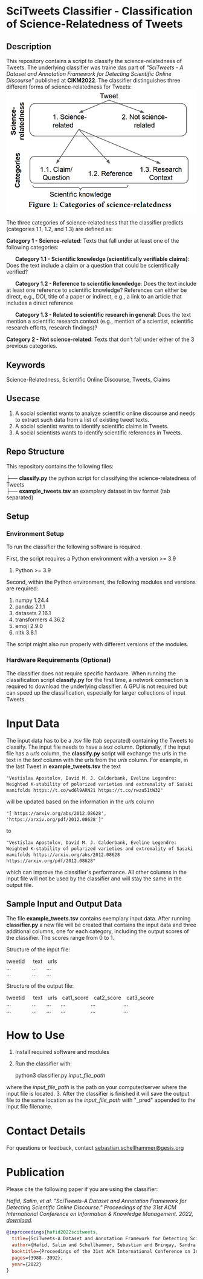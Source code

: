 # SciTweets Classifier - Classification of Science-Relatedness of Tweets

## Description
This repository contains a script to classify the science-relatedness of Tweets. The underlying classifier was traine das part of *"SciTweets - A Dataset and Annotation Framework for Detecting Scientific Online Discourse"* published at **CIKM2022**. The classifier distinguishes three different forms of science-relatedness for Tweets:
![Image Alt Text](categories_science_relatedness.png)

The three categories of science-relatedness that the classifier predicts (categories 1.1, 1.2, and 1.3) are defined as:

**Category 1 - Science-related**: Texts that fall under at least one of
the following categories:

&nbsp;&nbsp;&nbsp;&nbsp;&nbsp;&nbsp;**Category 1.1 - Scientific knowledge (scientifically verifiable claims)**: Does the text include a claim or a question that
could be scientifically verified? 

&nbsp;&nbsp;&nbsp;&nbsp;&nbsp;&nbsp;**Category 1.2 - Reference to scientific knowledge**: Does
the text include at least one reference to scientific knowledge?
References can either be direct, e.g., DOI, title of a paper or
indirect, e.g., a link to an article that includes a direct reference

&nbsp;&nbsp;&nbsp;&nbsp;&nbsp;&nbsp;**Category 1.3 - Related to scientific research in general**:
Does the text mention a scientific research context (e.g., mention
of a scientist, scientific research efforts, research findings)? 

**Category 2 - Not science-related**: Texts that don’t fall under
either of the 3 previous categories. 


## Keywords
Science-Relatedness, Scientific Online Discourse, Tweets, Claims


## Usecase
1. A social scientist wants to analyze scientific online discourse and needs to extract such data from a list of existing tweet texts.
2. A social scientist wants to identify scientific claims in Tweets. 
3. A social scientists wants to identify scientific references in Tweets.


## Repo Structure
This repository contains the following files:

├── **classify.py** the python script for classifying the science-relatedness of Tweets <br />
├── **example_tweets.tsv** an examplary dataset in tsv format (tab separated) 



## Setup


### Environment Setup
To run the classifier the following software is required. 

First, the script requires a Python environment with a version >= 3.9
1. Python >= 3.9

Second, within the Python environment, the following modules and versions are required:
1. numpy 1.24.4
2. pandas 2.1.1
3. datasets 2.16.1
4. transformers 4.36.2
5. emoji 2.9.0
6. nltk 3.8.1

The script might also run properly with different versions of the modules. 

### Hardware Requirements (Optional)
The classifier does not require specific hardware. When running the classification script **classify.py** for the first time, a network connection is required to download the underlying classifier. A GPU is not required but can speed up the classification, especially for larger collections of input Tweets.
    
# Input Data
The input data has to be a .tsv file (tab separated) containing the Tweets to classify. The input file needs to have a _text_ column. Optionally, if the input file has a _urls_ column, the **classify.py** script will exchange the urls in the text in the _text_ column with the urls from the _urls_ column.
For example, in the last Tweet in **example_tweets.tsv** the text 

    "Vestislav Apostolov, David M. J. Calderbank, Eveline Legendre: Weighted K-stability of polarized varieties and extremality of Sasaki manifolds https://t.co/wd6l9ARN21 https://t.co/rwzu51tW32" 

will be updated based on the information in the _urls_ column 

    "['https://arxiv.org/abs/2012.08628', 'https://arxiv.org/pdf/2012.08628']" 

to 

    "Vestislav Apostolov, David M. J. Calderbank, Eveline Legendre: Weighted K-stability of polarized varieties and extremality of Sasaki manifolds https://arxiv.org/abs/2012.08628 https://arxiv.org/pdf/2012.08628"

which can improve the classifier's performance. All other columns in the input file will not be used by the classifier and will stay the same in the output file.


## Sample Input and Output Data
The file **example_tweets.tsv** contains exemplary input data. After running **classifier.py** a new file will be created that contains the input data and three additional columns, one for each category, including the output scores of the classifier. The scores range from 0 to 1. 

Structure of the input file:

tweetid&emsp;&nbsp;&nbsp;text&emsp;urls
<br>
...&emsp;&emsp;&emsp;&emsp;...&emsp;&nbsp;&nbsp;&nbsp;...
<br>
...&emsp;&emsp;&emsp;&emsp;...&emsp;&nbsp;&nbsp;&nbsp;...


Structure of the output file:

tweetid&emsp;&nbsp;&nbsp;text&emsp;urls&emsp;cat1_score&emsp;cat2_score&emsp;cat3_score
<br>
...&emsp;&emsp;&emsp;&emsp;...&emsp;&nbsp;&nbsp;&nbsp;...&emsp;&nbsp;&nbsp;&nbsp;...&emsp;&emsp;&emsp;&emsp;&nbsp;&nbsp;&nbsp;...&emsp;&emsp;&emsp;&emsp;&emsp;&nbsp;...
<br>
...&emsp;&emsp;&emsp;&emsp;...&emsp;&nbsp;&nbsp;&nbsp;...&emsp;&nbsp;&nbsp;&nbsp;...&emsp;&emsp;&emsp;&emsp;&nbsp;&nbsp;&nbsp;...&emsp;&emsp;&emsp;&emsp;&emsp;&nbsp;...



# How to Use
1. Install required software and modules
2. Run the classifier with:
    
    
    python3 classifier.py _input_file_path_

where the _input_file_path_ is the path on your computer/server where the input file is located.
3. After the classifier is finished it will save the output file to the same location as the _input_file_path_ with "_pred" appended to the input file filename.

# Contact Details
For questions or feedback, contact sebastian.schellhammer@gesis.org

# Publication
Please cite the following paper if you are using the classifier:

*Hafid, Salim, et al. "SciTweets-A Dataset and Annotation Framework for Detecting Scientific Online Discourse." Proceedings of the 31st ACM International Conference on Information & Knowledge Management. 2022, [download](https://arxiv.org/abs/2206.07360).*

```bib
@inproceedings{hafid2022scitweets,
  title={SciTweets-A Dataset and Annotation Framework for Detecting Scientific Online Discourse},
  author={Hafid, Salim and Schellhammer, Sebastian and Bringay, Sandra and Todorov, Konstantin and Dietze, Stefan},
  booktitle={Proceedings of the 31st ACM International Conference on Information \& Knowledge Management},
  pages={3988--3992},
  year={2022}
}
```